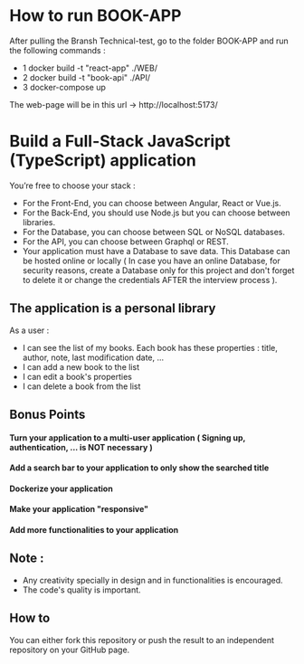 # How to run BOOK-APP

After pulling the Bransh Technical-test, go to the folder BOOK-APP and run the following commands :

- 1 docker build -t "react-app" ./WEB/
- 2 docker build -t "book-api" ./API/
- 3 docker-compose up

The web-page will be in this url -> http://localhost:5173/

# Build a Full-Stack JavaScript (TypeScript) application

You’re free to choose your stack :

- For the Front-End, you can choose between Angular, React or Vue.js.
- For the Back-End, you should use Node.js but you can choose between libraries.
- For the Database, you can choose between SQL or NoSQL databases.
- For the API, you can choose between Graphql or REST.
- Your application must have a Database to save data. This Database can be hosted online or locally ( In case you have an online Database, for security reasons, create a Database only for this project and don't forget to delete it or change the credentials AFTER the interview process ).

## The application is a personal library

As a user :

- I can see the list of my books. Each book has these properties : title, author, note, last modification date, ...
- I can add a new book to the list
- I can edit a book's properties
- I can delete a book from the list

## Bonus Points

#### Turn your application to a multi-user application ( Signing up, authentication, ... is NOT necessary )

#### Add a search bar to your application to only show the searched title

#### Dockerize your application

#### Make your application "responsive"

#### Add more functionalities to your application

## Note :

- Any creativity specially in design and in functionalities is encouraged.
- The code's quality is important.

## How to

You can either fork this repository or push the result to an independent repository on your GitHub page.
